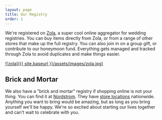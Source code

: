 ```yaml
---
layout: page
title: Our Registry
order: 1
---
```


We're registered on [Zola](https://www.zola.com/registry/georgianna-and-bryan), a super cool online aggregator for wedding registries. You can buy items directly from Zola, or from a range of other stores that make up the full registry. You can also join in on a group gift, or contribute to our honeymoon fund. Everything gets managed and tracked through Zola to avoid duplicates and make things easier.

[![zola]({{ site.baseurl }}/assets/images/zola.jpg)](https://www.zola.com/registry/georgianna-and-bryan) 

## Brick and Mortar

We also have a "brick and mortar" registry if shopping online is not your thing. You can find it at [Nordstrom](http://shop.nordstrom.com). They have [store locations](http://shop.nordstrom.com/c/stores) nationwide. Anything you want to bring would be amazing, but as long as you bring yourself we'll be happy. We're so excited about starting our lives together and can't wait to celebrate with you. 